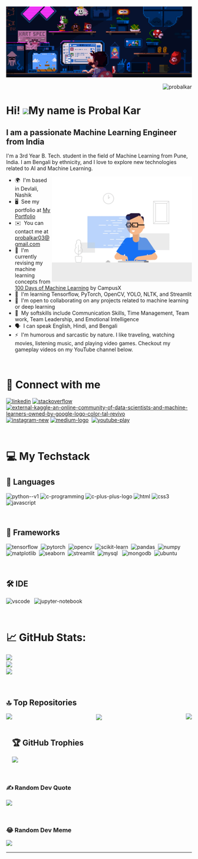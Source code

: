 ![](banner.gif)

<p align="right"> <img src="https://komarev.com/ghpvc/?username=probalkar&label=Profile%20views&color=0e75b6&style=flat" alt="probalkar" /> </p>

Hi! ![](https://user-images.githubusercontent.com/18350557/176309783-0785949b-9127-417c-8b55-ab5a4333674e.gif)My name is Probal Kar
==================================================================================================================================

I am a  passionate Machine Learning Engineer from India
-------------------------------------------------------

I'm a 3rd Year B. Tech. student in the field of Machine Learning from Pune, India. I am Bengali by ethnicity, and I love to explore new technologies related to AI and Machine Learning.

<img align="right" alt="Coding" width="380" src="side.gif">

* 🌍  I'm based in Devlali, Nashik
* 🖥️  See my portfolio at [My Portfolio](http://probalkar.github.io/My-Portfolio/)
* ✉️  You can contact me at [probalkar03@gmail.com](mailto:probalkar03@gmail.com)
* 🚀  I'm currently revising my machine learning concepts from [100 Days of Machine Learning](https://www.youtube.com/playlist?list=PLKnIA16_Rmvbr7zKYQuBfsVkjoLcJgxHH) by CampusX
* 🧠  I'm learning Tensorflow, PyTorch, OpenCV, YOLO, NLTK, and Streamlit
* 🤝  I'm open to collaborating on any projects related to machine learning or deep learning
* 👔 &nbsp;My softskills include Communication Skills, Time Management, Team work, Team Leadership, and Emotional Intelligence
* 🗣️ &nbsp;I can speak English, Hindi, and Bengali
* ⚡  I'm humorous and sarcastic by nature. I like traveling, watching movies, listening music, and playing video games. Checkout my gameplay videos on my YouTube channel below.

<br />

# 📲 Connect with me
<p align="left">
<a href="https://linkedin.com/in/probalkar" target="blank"><img width="48" height="48" src="https://img.icons8.com/fluency/48/linkedin.png" alt="linkedin"/></a>
<a href="https://stackoverflow.com/users/21913974/probal-kar" target="blank"><img width="50" height="50" src="https://brandlogos.net/wp-content/uploads/2021/11/stack-overflow-logo-768x768.png" alt="stackoverflow"/></a>
<a href="https://kaggle.com/probalkar" target="blank"><img width="48" height="48" src="https://img.icons8.com/external-tal-revivo-color-tal-revivo/48/external-kaggle-an-online-community-of-data-scientists-and-machine-learners-owned-by-google-logo-color-tal-revivo.png" alt="external-kaggle-an-online-community-of-data-scientists-and-machine-learners-owned-by-google-logo-color-tal-revivo"/></a>
<a href="https://instagram.com/prbl.kr" target="blank"><img width="48" height="48" src="https://freepngimg.com/thumb/instagram/118541-logo-instagram-png-download-free.png" alt="instagram-new"/></a>
<a href="https://medium.com/@probalkar03" target="blank"><img width="48" height="48" src="https://img.icons8.com/glyph-neue/48/medium-logo.png" alt="medium-logo"/></a>&nbsp;
<a href="https://www.youtube.com/channel/UCLIwC8Ph_OKAHFWgRvzfp4g" target="blank"><img width="48" height="48" src="https://img.icons8.com/color/48/youtube-play.png" alt="youtube-play"/></a>
</p>

<br />

# 💻 My Techstack
## 📝 Languages
<p align="left"> 
<img width="48" height="48" src="https://img.icons8.com/color/48/python--v1.png" alt="python--v1"/>
<img width="48" height="48" src="https://img.icons8.com/color/40/c-programming.png" alt="c-programming"/>
<img width="48" height="48" src="https://img.icons8.com/color/48/c-plus-plus-logo.png" alt="c-plus-plus-logo"/>
<img width="48" height="48" src="https://img.icons8.com/color/48/html-5--v1.png" alt="html"/>
<img width="48" height="48" src="https://img.icons8.com/color/48/css3.png" alt="css3"/>
<img height="52" src="https://static.vecteezy.com/system/resources/previews/027/127/560/original/javascript-logo-javascript-icon-transparent-free-png.png" alt="javascript"/>
</p>

<br>

## 🧩 Frameworks
<p align="left">
  <img width="48" height="48" src="https://upload.wikimedia.org/wikipedia/commons/2/2d/Tensorflow_logo.svg" alt="tensorflow"/>&nbsp;
  <img width="48" height="48" src="https://upload.wikimedia.org/wikipedia/commons/1/10/PyTorch_logo_icon.svg" alt="pytorch"/>&nbsp;
  <img height="48" src="https://github.com/opencv/opencv/wiki/logo/OpenCV_logo_black.png" alt="opencv"/>&nbsp;
  <img width="48" height="48" src="https://upload.wikimedia.org/wikipedia/commons/0/05/Scikit_learn_logo_small.svg" alt="scikit-learn"/>&nbsp;
  <img width="48" height="48" src="https://upload.wikimedia.org/wikipedia/commons/2/22/Pandas_mark.svg" alt="pandas"/>&nbsp;
  <img width="48" height="48" src="https://seeklogo.com/images/N/numpy-logo-479C24EC79-seeklogo.com.png" alt="numpy"/>&nbsp;
  <img width="48" height="48" src="https://upload.wikimedia.org/wikipedia/commons/0/01/Created_with_Matplotlib-logo.svg" alt="matplotlib"/>&nbsp;
  <img width="48" height="48" src="https://user-images.githubusercontent.com/315810/92159303-30d41100-edfb-11ea-8107-1c5352202571.png" alt="seaborn"/>&nbsp;
  <img height="48" src="https://streamlit.io/images/brand/streamlit-mark-color.png?nf_resize=smartcrop&w=56&h=32" alt="streamlit"/>&nbsp;
  <img height="48" src="https://upload.wikimedia.org/wikipedia/labs/8/8e/Mysql_logo.png" alt="mysql"/>&nbsp;&nbsp;
  <img height="48" src="https://cdn.icon-icons.com/icons2/2415/PNG/512/mongodb_original_wordmark_logo_icon_146425.png" alt="mongodb"/>&nbsp;
  <img height="48" width="48" src="https://upload.wikimedia.org/wikipedia/commons/thumb/9/9e/UbuntuCoF.svg/768px-UbuntuCoF.svg.png" alt="ubuntu"/>&nbsp;
</p>

<br>

## 🛠️ IDE
<p align="left">
  <img height="48" src="https://upload.wikimedia.org/wikipedia/commons/thumb/9/9a/Visual_Studio_Code_1.35_icon.svg/2048px-Visual_Studio_Code_1.35_icon.svg.png" alt="vscode"/>&nbsp;&nbsp;
  <img height="48" src="https://upload.wikimedia.org/wikipedia/commons/thumb/3/38/Jupyter_logo.svg/883px-Jupyter_logo.svg.png" alt="jupyter-notebook"/>&nbsp;
</p>

<br />

# 📈 GitHub Stats:
![](https://github-readme-stats.vercel.app/api?username=probalkar&theme=monokai&hide_border=false&include_all_commits=true&count_private=true)<br/>
![](https://github-readme-streak-stats.herokuapp.com/?user=probalkar&theme=monokai&hide_border=false)<br/>
![](https://github-readme-stats.vercel.app/api/top-langs/?username=probalkar&theme=monokai&hide_border=false&include_all_commits=true&count_private=true&layout=compact)

<br />

## 🔝 Top Repositories

<div width="100%" align="center">
  <a href="https://github.com/probalkar/Real-Time-Face-Mask-Detection" align="left"><img align="left" height="175" src="https://github-readme-stats.vercel.app/api/pin/?username=probalkar&repo=Real-Time-Face-Mask-Detection&title_color=0891b2&text_color=ffffff&icon_color=0891b2&bg_color=1c1917&hide_border=true&locale=en"></a>
  <a href="https://github.com/probalkar/Rock-Paper-Scissor-using-Hand-Gesture" align="right"><img align="right" height="175" src="https://github-readme-stats.vercel.app/api/pin/?username=probalkar&repo=Rock-Paper-Scissor-using-Hand-Gesture&title_color=0891b2&text_color=ffffff&icon_color=0891b2&bg_color=1c1917&hide_border=true&locale=en"></a>
  <a href="https://github.com/probalkar/Windows-Auto-brightness" align="center"><img align="center" height="175" src="https://github-readme-stats.vercel.app/api/pin/?username=probalkar&repo=Windows-Auto-brightness&title_color=0891b2&text_color=ffffff&icon_color=0891b2&bg_color=1c1917&hide_border=true&locale=en"></a>
</div>

<br />

## 🏆 GitHub Trophies
![](https://github-profile-trophy.vercel.app/?username=probalkar&theme=radical&no-frame=false&no-bg=false&margin-w=4)

<br />

### ✍️ Random Dev Quote
![](https://quotes-github-readme.vercel.app/api?type=horizontal&theme=radical)

<br />

### 😂 Random Dev Meme
<img src='https://randommeme-five.vercel.app/' style="height: 400px;"/>

---
